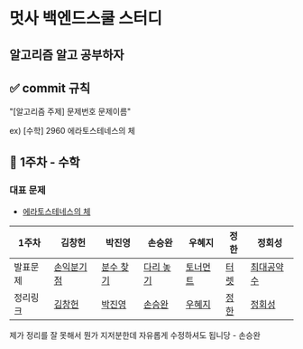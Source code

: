 # 멋사 백엔드스쿨 스터디
## 알고리즘 알고 공부하자

## ✅ commit 규칙
"[알고리즘 주제] 문제번호 문제이름"

ex) [수학] 2960 에라토스테네스의 체


## 🔢 1주차 - 수학
### 대표 문제
- [에라토스테네스의 체](https://www.acmicpc.net/problem/2960)

| 1주차  | 김창헌    |  박진영    | 손승완  | 우혜지    |  정한  | 정회성 |
| ---- |--------------|------------|--------------|------------| --------------|------------|
| 발표문제  |  [손익분기점](https://www.acmicpc.net/problem/1712)   |  [분수 찾기](https://www.acmicpc.net/problem/1193)    | [다리 놓기](https://www.acmicpc.net/problem/1010)  | [토너먼트](https://www.acmicpc.net/problem/1057)    |  [터렛](https://www.acmicpc.net/problem/1002)  | [최대공약수](https://www.acmicpc.net/problem/1850) |
| 정리링크  | [김창헌](https://www.notion.so/1712-4aa4bdaec446404a91e5a9649186d082)   |  [박진영](https://www.notion.so/1193-8e46ddfcf6e04fa9b368fe9ec99d5aa5)    | [손승완](https://www.notion.so/1010-19a8444358e84b0aaa4130ec6b3a2b89)  | [우혜지](https://www.notion.so/1057-e2bd3655f65a411a9dc9633fe8922d1e)    |  [정한](https://www.notion.so/1002-2-e393265fc1e742ea89a01faf3b12ef31)  | [정회성](https://www.notion.so/1850-6cb59a7543044071be28616c656702cb) |


제가 정리를 잘 못해서 뭔가 지저분한데 자유롭게 수정하셔도 됩니당 - 손승완
